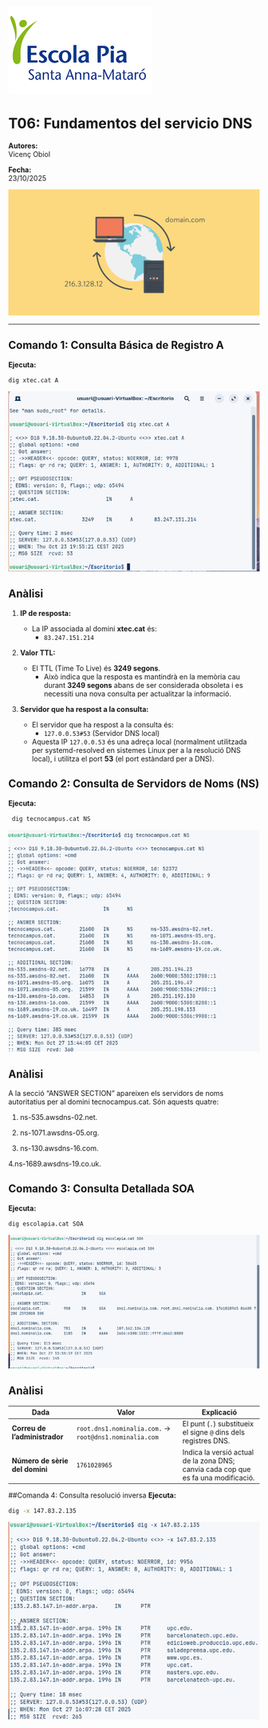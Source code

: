 
![logo de la escola](IMG/logopia.png)

# T06: Fundamentos del servicio DNS

**Autores:**  
Vicenç Obiol  

**Fecha:**  
23/10/2025  

![portad de la activitat](IMG/dnsimg1.png)

---

## Comando 1: Consulta Básica de Registro A

**Ejecuta:**  
```bash
dig xtec.cat A
```
![captura de la execucio de la comande](IMG/captura1.png)

## Anàlisi

1. **IP de resposta:**
   - La IP associada al domini **xtec.cat** és:
     - `83.247.151.214`

2. **Valor TTL:**
   - El TTL (Time To Live) és **3249 segons**.
     - Això indica que la resposta es mantindrà en la memòria cau durant **3249 segons** abans de ser considerada obsoleta i es necessiti una nova consulta per actualitzar la informació.

3. **Servidor que ha respost a la consulta:**
   - El servidor que ha respost a la consulta és:
     - `127.0.0.53#53` (Servidor DNS local)
   - Aquesta IP `127.0.0.53` és una adreça local (normalment utilitzada per systemd-resolved en sistemes Linux per a la resolució DNS local), i utilitza el port **53** (el port estàndard per a DNS).

## Comando 2: Consulta de Servidors de Noms (NS)
**Ejecuta:**  
```bash
 dig tecnocampus.cat NS

```
![captura de pantalla de la segona comande](IMG/captura2.png)

## Anàlisi
A la secció “ANSWER SECTION” apareixen els servidors de noms autoritatius per al domini tecnocampus.cat. Són aquests quatre:

1. ns-535.awsdns-02.net.

2. ns-1071.awsdns-05.org.

3. ns-130.awsdns-16.com.

4.ns-1689.awsdns-19.co.uk.

## Comando 3:  Consulta Detallada SOA
**Ejecuta:**  
```bash
dig escolapia.cat SOA
```
![captura de pantalla de la tarcera comande ](IMG/captura3.png)

## Anàlisi
| Dada                           | Valor                                                  | Explicació                                                                         |
| ------------------------------ | ------------------------------------------------------ | ---------------------------------------------------------------------------------- |
| **Correu de l’administrador**  | `root.dns1.nominalia.com.` → `root@dns1.nominalia.com` | El punt (`.`) substitueix el signe `@` dins dels registres DNS.                    |
| **Número de sèrie del domini** | `1761028965`                                           | Indica la versió actual de la zona DNS; canvia cada cop que es fa una modificació. |



##Comanda 4: Consulta resolució inversa
**Ejecuta:**  
```bash
dig -x 147.83.2.135
```

![captura de pantalla de la quar-te comande](IMG/catura4.png)
